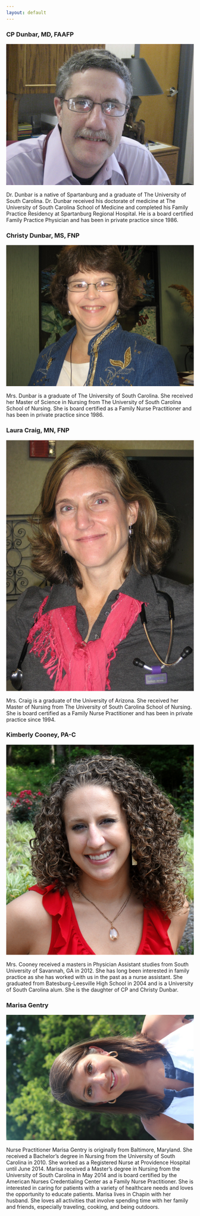 ```yaml
---
layout: default
---
```


<section>
<article>

# CP Dunbar, MD, FAAFP

<img class='img-rounded' title='Dr. Dunbar' src='/img/drdunbar.jpg'>

Dr. Dunbar is a native of Spartanburg and a graduate of The University of South Carolina. Dr. Dunbar received his doctorate of medicine at The University of South Carolina School of Medicine and completed his Family Practice Residency at Spartanburg Regional Hospital. He is a board certified Family Practice Physician and has been in private practice since 1986.

</article>
</section>

<section>
<article>

# Christy Dunbar, MS, FNP

<img class='img-rounded' title='Mrs. Dunbar' src='/img/mrsdunbar.jpg'>

Mrs. Dunbar is a graduate of The University of South Carolina. She received her Master of Science in Nursing from The University of South Carolina School of Nursing. She is board certified as a Family Nurse Practitioner and has been in private practice since 1986.

</article>
</section>

<section>
<article>

# Laura Craig, MN, FNP

<img class='img-rounded' title='Mrs. Craig' src='/img/mrscraig.jpg'>

Mrs. Craig is a graduate of the University of Arizona. She received her Master of Nursing from The University of South Carolina School of Nursing. She is board certified as a Family Nurse Practitioner and has been in private practice since 1994.

</article>
</section>

<section>
<article>

# Kimberly Cooney, PA-C

<img class='img-rounded' title='Mrs. Cooney' src='/img/mrscooney.jpg'>

Mrs. Cooney received a masters in Physician Assistant studies from South University of Savannah, GA in 2012.  She has long been interested in family practice as she has worked with us in the past as a nurse assistant.  She graduated from Batesburg-Leesville High School in 2004 and is a University of South Carolina alum.  She is the daughter of CP and Christy Dunbar.

</article>
</section>

<section>
<article>

# Marisa Gentry

<img class='img-rounded' title='Mrs. Gentry' src='/img/mrsgentry.jpg'>

Nurse Practitioner Marisa Gentry is originally from Baltimore, Maryland. She received a Bachelor’s degree in Nursing from the University of South Carolina in 2010. She worked as a Registered Nurse at Providence Hospital until June 2014. Marisa received a Master’s degree in Nursing from the University of South Carolina in May 2014 and is board certified by the American Nurses Credentialing Center as a Family Nurse Practitioner. She is interested in caring for patients with a variety of healthcare needs and loves the opportunity to educate patients. Marisa lives in Chapin with her husband. She loves all activities that involve spending time with her family and friends, especially traveling, cooking, and being outdoors.

</article>
</section>
